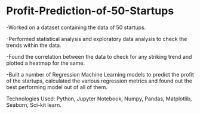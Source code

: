 # Profit-Prediction-of-50-Startups
-Worked on a dataset containing the data of 50 startups.

-Performed statistical analysis and exploratory data analysis to check the trends within the data.

-Found the correlation between the data to check for any striking trend and plotted a heatmap for the same.

-Built a number of  Regression Machine Learning models to predict the profit of the startups,  calculated the various regression metrics and found out the best performing model out of all of them. 

Technologies Used: Python, Jupyter Notebook, Numpy, Pandas, Matplotlib, Seaborn, Sci-kit learn. 
